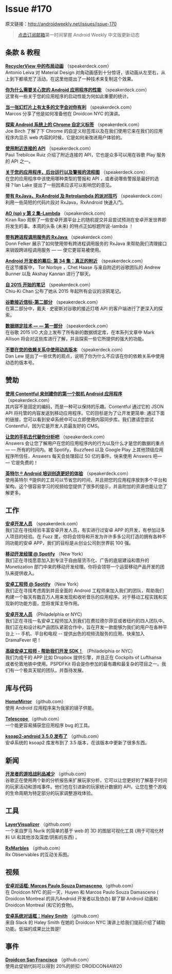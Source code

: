 
# Issue #170

>
原文链接：<http://androidweekly.net/issues/issue-170>

> [点击订阅邮箱](http://tinyletter.com/androidweeklycn)第一时间掌握 Android Weekly 中文版更新动态

## 条款 & 教程

**[RecyclerView 中的布局动画](https://speakerdeck.com/rock3r/tools-of-the-trade-droidcon-nyc-2015)**
（speakerdeck.com）  
Antonio Leiva 对 Material Design 对角动画感到十分惊讶，该动画从左至右，从上到下都填充了活动。在这里他提出了一种技术来复制这个效果。

**[你为什么需要关心您的 Android 应用程序的性能](https://speakerdeck.com/rock3r/tools-of-the-trade-droidcon-nyc-2015)**
（speakerdeck.com）  
这里有一些关于您的应用程序的启动性能为何如此重要的统计。

**[当一张幻灯片上有太多的文字会对你有利](https://speakerdeck.com/rock3r/tools-of-the-trade-droidcon-nyc-2015)**
（speakerdeck.com）  
Marcos 分享了他是如何准备他在 Droidcon NYC 的演讲。

**[探索 Android 系统上的  Chrome 自定义标签](https://speakerdeck.com/rock3r/tools-of-the-trade-droidcon-nyc-2015)**
（speakerdeck.com）  
Joe Birch 了解了下 Chrome 的自定义标签库以及在我们使用它来在我们的应用程序内显示 web 内容的时候，它是如何来改进用户体验的。

**[使用附近连接的 API](https://speakerdeck.com/rock3r/tools-of-the-trade-droidcon-nyc-2015)**
（speakerdeck.com）  
Paul Trebilcox Ruiz 介绍了附近连接的 API，它也是众多可以用在谷歌 Play 服务的 API 之一。

**[关于您的应用程序，后台运行以及警报的流程图](https://speakerdeck.com/rock3r/tools-of-the-trade-droidcon-nyc-2015)**
（speakerdeck.com）  
在您的应用程序中该使用哪种类型的警报和 API ，或者说哪些警报是最好的选择？Ian Lake 提出了一些因素应该可以影响您的意见。

**[带有 RxJava，RxAndroid 及 Retrolambda 的派对技巧](https://speakerdeck.com/rock3r/tools-of-the-trade-droidcon-nyc-2015)**
（speakerdeck.com）  
利用一些简短的代码片段对 RxJava，RxAndroid 快速入门。

**[AO (sp) y 第 2 集-Lambda](https://speakerdeck.com/rock3r/tools-of-the-trade-droidcon-nyc-2015)**
（speakerdeck.com）  
Kiran Rao 观察了一些安卓开源平台上的随机提交并且尝试预测在安卓开发世界即将发生的事。本周的头条 (未来) 的特点正如标题所说-lambda ！

**[带有跨进程调用服务的 RxJava ](https://speakerdeck.com/rock3r/tools-of-the-trade-droidcon-nyc-2015)**
（speakerdeck.com）  
Donn Felker 展示了如何使用带有跨进程调用服务的 RxJava 来帮助我们清理接口来销毁跨进程调用服务 — — 使它更容易被使用。

**[Android 开发者的幕后: 第 34 集：真正的附近](https://speakerdeck.com/rock3r/tools-of-the-trade-droidcon-nyc-2015)**
（speakerdeck.com）  
在这节播客中， Tor Norbye ，Chet Haase 与来自附近的谷歌团队的 Andrew Bunner 以及 Akshay Kannan 进行了聊天。

**[自 2015 开始的笔记](https://speakerdeck.com/rock3r/tools-of-the-trade-droidcon-nyc-2015)**
（speakerdeck.com）  
Chiu-Ki Chan 公布了她从 2015 年起所有会议的涂鸦笔记。

**[谷歌接近信标-第二部分](https://speakerdeck.com/rock3r/tools-of-the-trade-droidcon-nyc-2015)**
（speakerdeck.com）  
在第二部分中，戴夫 · 史密斯对谷歌的接近灯塔 API 的客户端进行了更深入的探索。

**[数据绑定技术 — — 第一部分](https://speakerdeck.com/rock3r/tools-of-the-trade-droidcon-nyc-2015)**
（speakerdeck.com）  
在谷歌 2015 I/O  大会上发布了所有新的数据绑定库，在本系列文章中 Mark Allison 将会对这些库进行了解，并且探索一些它所提供的强大的功能。

**[不要在您的依赖关系中使用动态版本](https://speakerdeck.com/rock3r/tools-of-the-trade-droidcon-nyc-2015)**
（speakerdeck.com）  
Dan Lew 提出了一些优秀的观点，说明了你为什么不应该在你的依赖关系中使用动态的版本号。

## 赞助

**[使用 Contentful 来创建你的第一个脱机 Android 应用程序](https://speakerdeck.com/rock3r/tools-of-the-trade-droidcon-nyc-2015)**
（speakerdeck.com）  
其内容不是固定的编码，而是一种可以保持的乐趣。Contentful 通过它的 JSON API 将托管的内容发送到移动应用程序。它的目标是为了让开发更简单: 通过下面的链接，您可以看到安卓系统中可以立即使用内容同步库。我们邀请您尝试 Contentful，因为它是开发人员最友好的 CMS。

**[让您的手机去代替你分析吧](https://speakerdeck.com/rock3r/tools-of-the-trade-droidcon-nyc-2015)**
（speakerdeck.com）  
Answers 会让您了解用户在您的应用程序内的行为以及什么才是您的数据的重点 — — 所有的时间内。被 Spotify，Buzzfeed 以及 Google Play 上其他顶级应用程序所信任，Answers 每天会处理超过 50 亿的事件。快来使用 Answers 吧— — 它是免费的！

**[英特尔 ® Android 培训创造更好的体验](https://speakerdeck.com/rock3r/tools-of-the-trade-droidcon-nyc-2015)**
（speakerdeck.com）  
使用英特尔 ®提供的工具可以节省您的时间，并且把您的应用程序放到多个平台和架构。这个很容易学习的视频给您提供了很多的提示，并且附加的资源也能让您了解更多。

## 工作

**[安卓开发人员](https://speakerdeck.com/rock3r/tools-of-the-trade-droidcon-nyc-2015)**
（speakerdeck.com）  
我们正在寻找经验丰富安卓开发人员，有实进行过安卓 APP 的开发，有参加过多人项目的经验。在 Fuzz 里，你将会领导和开发为许许多多公司打造的拥有各种不同功能的安卓 APP，我们的目标是从创业公司到世界前 100 强。

**[移动开发经理 @ Spotify](https://speakerdeck.com/rock3r/tools-of-the-trade-droidcon-nyc-2015)**
（New York）  
我们正在寻找愿意加入到专注于自由层货币化、广告的底层建设和晋升的 Monetization 部门中来的移动开发经理。你将会领导一个运营移动产品开发的团队来提供收入。

**[安卓工程师 @ Spotify](https://speakerdeck.com/rock3r/tools-of-the-trade-droidcon-nyc-2015)**
（New York）  
我们正在寻找考虑周到并且全面的 Android 工程师来加入我们的团队，帮助我们构建一个每天有数百万人用来发现和收听音乐的应用程序。对于移动工程实践和实现新的功能方面，您将发挥主导作用。

**[安卓开发人员](https://speakerdeck.com/rock3r/tools-of-the-trade-droidcon-nyc-2015)**
（Philadelphia or NYC）  
我们正在寻找一名安卓工程师加入到我们在费拉德尔菲亚或者纽约的四人团队中。我们正在和设计和产品团队紧密合作中，旨在开发一款能够为我们的用户在各种平台上 -- 手机、平台和电视 -- 提供出色的视频流服务的应用。快来加入 DramaFever 吧！

**[高级安卓工程师 - 帮助我们开发 SDK！](https://speakerdeck.com/rock3r/tools-of-the-trade-droidcon-nyc-2015)**
（Philadelphia or NYC）  
我们为成千的 APP 比如 Dropbox 提供引擎，并且正在 Cockpits of Lufthansa 或者伦敦地铁中使用。PSPDFKit 将会是你参加的最有趣和最复杂的项目之一。我们有一个极具天赋的团队，并亟待发展。

## 库与代码

**[HomeMirror](https://speakerdeck.com/rock3r/tools-of-the-trade-droidcon-nyc-2015)**
（github.com）  
使用 Android 应用程序来为我家的镜子供能。

**[Telescope ](https://speakerdeck.com/rock3r/tools-of-the-trade-droidcon-nyc-2015)**
（github.com）  
一个能更容易捕获您应用程序 bug 的工具。

**[ksoap2-android 3.5.0 发布了](https://speakerdeck.com/rock3r/tools-of-the-trade-droidcon-nyc-2015)**
（github.com）  
安卓系统的 ksoap2 库发布到了 3.5 版本，在该版本中更新了很多东西。

## 新闻

**[开发者的游戏战利品减少](https://speakerdeck.com/rock3r/tools-of-the-trade-droidcon-nyc-2015)**
（github.com）  
谷歌正在使用两个新的分析报告来扩展玩家分析，它可以让您更好的了解基于时间的玩家活动和游戏事件。他们也在引进新的玩家统计数据的 API，让您在整个游戏的生命周期为特定部分的玩家调整游戏体验。

## 工具

**[LayerVisualizer](https://speakerdeck.com/rock3r/tools-of-the-trade-droidcon-nyc-2015)**
（github.com）  
一个来自罗马  Nurik 的简单的基于 web 的 3D 的图层可视化工具 (用于可视化材料 Ui 和其他涉及深度/阴影的东西) 。

**[RxMarbles](https://speakerdeck.com/rock3r/tools-of-the-trade-droidcon-nyc-2015)**
（github.com）  
Rx Observables 的互动关系图。

## 视频

**[安卓对话框: Marcos Paulo Souza Damasceno
](https://speakerdeck.com/rock3r/tools-of-the-trade-droidcon-nyc-2015)**
（github.com）  
在 Droidcon NYC 的前一天，Huyen 和 Marcos Paulo Souza Damasceno ( Droidcon Montreal 的非凡Android 开发者以及协办) 聊了聊 Android 动画和 Droidcon Montreal (和它的食物)。

**[安卓系统对话框：Haley Smith](https://speakerdeck.com/rock3r/tools-of-the-trade-droidcon-nyc-2015)**
（github.com）  
来自 Slack 的 Haley Smith 在她的 Droidcon NYC 演讲上给我们提前介绍了辅助功能。低端的成果比比皆是!

## 事件

**[Droidcon San Francisco](https://speakerdeck.com/rock3r/tools-of-the-trade-droidcon-nyc-2015)**
（github.com）  
使用此促销代码可以得到 20%的折扣: DROIDCON4AW20
